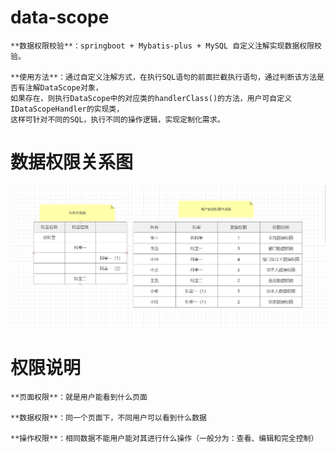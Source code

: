 # data-scope
    **数据权限校验**：springboot + Mybatis-plus + MySQL 自定义注解实现数据权限校验。
    
    **使用方法**：通过自定义注解方式，在执行SQL语句的前面拦截执行语句，通过判断该方法是否有注解DataScope对象，
    如果存在，则执行DataScope中的对应类的handlerClass()的方法，用户可自定义IDataScopeHandler的实现类，
    这样可针对不同的SQL，执行不同的操作逻辑，实现定制化需求。


# 数据权限关系图
 ![image](https://github.com/1181888200/data-scope/blob/main/doc/%E6%9D%83%E9%99%90%E5%85%B3%E7%B3%BB%E5%9B%BE.png)

# 权限说明
    **页面权限**：就是用户能看到什么页面
    
    **数据权限**：同一个页面下，不同用户可以看到什么数据
    
    **操作权限**：相同数据不能用户能对其进行什么操作（一般分为：查看、编辑和完全控制）

